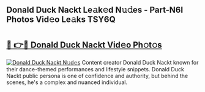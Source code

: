 ## Donald Duck Nackt Le𝚊k𝚎d N𝚞𝚍es - Part-N6I Photos Vid𝚎o Le𝚊ks TSY6Q

# <h2><a href="http://fb7xpj7.evod.top/?m=Donald+Duck+Nackt">🔗 👉🔴 Donald Duck Nackt Vid𝚎o Ph𝚘t𝚘s</a></h2>

[![Donald Duck Nackt N𝚞d𝚎s](https://i.imgur.com/8V9OHl7.gif)](http://fb7xpj7.evod.top/?m=Donald+Duck+Nackt)
Content creator Donald Duck Nackt known for their dance-themed performances and lifestyle snippets. Donald Duck Nackt public persona is one of confidence and authority, but behind the scenes, he's a complex and nuanced individual. 

